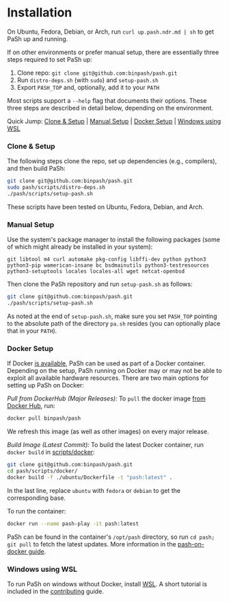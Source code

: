 # Installation

On Ubuntu, Fedora, Debian, or Arch, run `curl up.pash.ndr.md | sh` to get PaSh up and running.

If on other environments or prefer manual setup, there are essentially three steps required to set PaSh up:
1. Clone repo: `git clone git@github.com:binpash/pash.git`
2. Run `distro-deps.sh` (with `sudo`) and `setup-pash.sh`
3. Export `PASH_TOP` and, optionally, add it to your `PATH`

Most scripts support a `--help` flag that documents their options. These three steps are described in detail below, depending on the environment.


Quick Jump: [Clone & Setup](#) | [Manual Setup](#) | [Docker Setup](#) | [Windows using WSL](#repo-structure) 


### Clone & Setup

The following steps clone the repo, set up dependencies (e.g., compilers), and then build PaSh:

```sh
git clone git@github.com:binpash/pash.git
sudo pash/scripts/distro-deps.sh
./pash/scripts/setup-pash.sh
```

These scripts have been tested on Ubuntu, Fedora, Debian, and Arch.

### Manual Setup

Use the system's package manager to install the following packages (some of which might already be installed in your system):

```
git libtool m4 curl automake pkg-config libffi-dev python python3 python3-pip wamerican-insane bc bsdmainutils python3-testresources python3-setuptools locales locales-all wget netcat-openbsd
```

Then clone the PaSh repository and run `setup-pash.sh` as follows:

```sh
git clone git@github.com:binpash/pash.git
./pash/scripts/setup-pash.sh
```

As noted at the end of `setup-pash.sh`, make sure you set `PASH_TOP` pointing to the absolute path of the directory `pa.sh` resides (you can optionally place that in your `PATH`).

### Docker Setup

If Docker [is available](https://docs.docker.com/get-docker/), PaSh can be used as part of a Docker container.
Depending on the setup, PaSh running on Docker may or may not be able to exploit all available hardware resources.
There are two main options for setting up PaSh on Docker:

_Pull from DockerHub (Major Releases):_
To `pull` the docker image [from Docker Hub](https://hub.docker.com/r/binpash/pash), run:
```sh
docker pull binpash/pash
```
We refresh this image (as well as other images) on every major release.

[//]: # "TODO(@nvasilakis, @dkarnikis): Need to automate this per release."

_Build Image (Latest Commit):_
To build the latest Docker container, run `docker build` in [scripts/docker](https://github.com/binpash/pash/tree/main/scripts/docker):
```sh
git clone git@github.com:binpash/pash.git
cd pash/scripts/docker/
docker build -f ./ubuntu/Dockerfile -t "pash:latest" .
```
In the last line, replace `ubuntu` with `fedora` or `debian` to get the corresponding base.


To run the container:
```sh
docker run --name pash-play -it pash:latest
```

PaSh can be found in the container's `/opt/pash` directory, so run `cd pash; git pull` to fetch the latest updates.
More information in the [pash-on-docker guide](../contributing/contrib.md#pash-on-docker-a-pocket-guide).

### Windows using WSL

To run PaSh on windows without Docker, install [WSL](https://docs.microsoft.com/en-us/windows/wsl/install-win10).
A short tutorial is included in the [contributing](../contributing/contrib.md) guide.

[//]: # "TODO(@nvasilakis, @dkarnikis): Need to add instructions for OS X."
